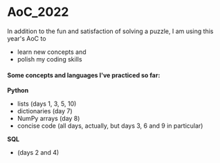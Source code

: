 # AoC_2022
In addition to the fun and satisfaction of solving a puzzle, I am using this year's AoC to 
- learn new concepts and 
- polish my coding skills

#### Some concepts and languages I've practiced so far:

**Python**
- lists (days 1, 3, 5, 10)
- dictionaries (day 7)
- NumPy arrays (day 8)
- concise code (all days, actually, but days 3, 6 and 9 in particular)

**SQL** 
- (days 2 and 4)
